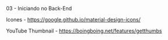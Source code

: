 03 - Iniciando no Back-End


Icones -  https://google.github.io/material-design-icons/

YouTube Thumbnail - https://boingboing.net/features/getthumbs